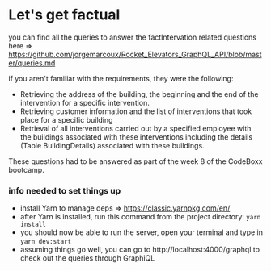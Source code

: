 # Let's get factual
you can find all the queries to answer the factIntervation related questions here => https://github.com/jorgemarcoux/Rocket_Elevators_GraphQL_API/blob/master/queries.md

if you aren't familiar with the requirements, they were the following:

- Retrieving the address of the building, the beginning and the end of the intervention for a specific intervention.
- Retrieving customer information and the list of interventions that took place for a specific building
- Retrieval of all interventions carried out by a specified employee with the buildings associated with these interventions including the details (Table BuildingDetails) associated with these buildings.

These questions had to be answered as part of the week 8 of the CodeBoxx bootcamp.


### info needed to set things up

- install Yarn to manage deps => https://classic.yarnpkg.com/en/
- after Yarn is installed, run this command from the project directory: `yarn install`
- you should now be able to run the server, open your terminal and type in `yarn dev:start`
- assuming things go well, you can go to http://localhost:4000/graphql to check out the queries through GraphiQL

